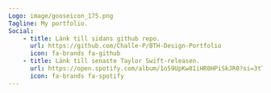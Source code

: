 ```yaml
---
Logo: image/gooseicon_175.png
Tagline: My portfolio.
Social:
    - title: Länk till sidans github repo.
      url: https://github.com/Challe-P/BTH-Design-Portfolio
      icon: fa-brands fa-github
    - title: Länk till senaste Taylor Swift-releasen.
      url: https://open.spotify.com/album/1o59UpKw81iHR0HPiSkJR0?si=3tTQciucSmGSlC2MHIf-IA
      icon: fa-brands fa-spotify
---
```

